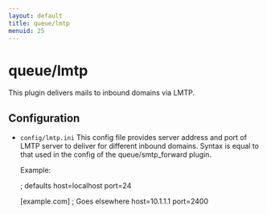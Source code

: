 ```yaml
---
layout: default
title: queue/lmtp
menuid: 25
---
```

queue/lmtp
========

This plugin delivers mails to inbound domains via LMTP.

Configuration
-------------

* `config/lmtp.ini`
    This config file provides server address and port of LMTP server to deliver for different inbound domains.
    Syntax is equal to that used in the config of the queue/smtp_forward plugin.
    
    Example:

    ; defaults
    host=localhost
    port=24

    [example.com]
    ; Goes elsewhere
    host=10.1.1.1
    port=2400
    
    

